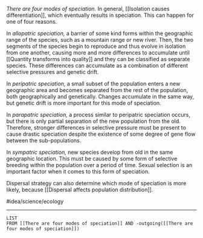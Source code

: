 *There are four modes of speciation.* In general, [[Isolation causes differentiation]], which eventually results in speciation. This can happen for one of four reasons.

In *allopatric speciation,* a barrier of some kind forms within the geographic range of the species, such as a mountain range or new river. Then, the two segments of the species begin to reproduce and thus evolve in isolation from one another, causing more and more differences to accumulate until [[Quantity transforms into quality]] and they can be classified as separate species. These differences can accumulate as a combination of different selective pressures and genetic drift. 

In *peripatric speciation,* a small subset of the population enters a new geographic area and becomes separated from the rest of the population, both geographically and genetically. Changes accumulate in the same way, but genetic drift is more important for this mode of speciation.

In *parapatric speciation,* a process similar to peripatric speciation occurs, but there is only partial separation of the new population from the old. Therefore, stronger differences in selective pressure must be present to cause drastic speciation despite the existence of some degree of gene flow between the sub-populations. 

In *sympatric speciation,* new species develop from old in the same geographic location. This must be caused by some form of selective breeding within the population over a period of time. Sexual selection is an important factor when it comes to this form of speciation. 

Dispersal strategy can also determine which mode of speciation is more likely, because [[Dispersal affects population distribution]]. 

#idea/science/ecology 

---
```dataview
LIST
FROM [[There are four modes of speciation]] AND -outgoing([[There are four modes of speciation]])
```